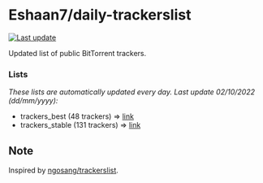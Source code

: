 
# Eshaan7/daily-trackerslist 

[![Last update](https://img.shields.io/badge/Last%20update-02/10/2022-blue.svg)](#)

Updated list of public BitTorrent trackers.

### Lists
*These lists are automatically updated every day. Last update 02/10/2022 (_dd/mm/yyyy_):*

* trackers_best (48 trackers) => [link](https://raw.githubusercontent.com/eshaan7/daily-trackerslist/master/trackers_best.txt)
* trackers_stable (131 trackers) => [link](https://raw.githubusercontent.com/eshaan7/daily-trackerslist/master/trackers_stable.txt)

## Note

Inspired by [ngosang/trackerslist](https://github.com/ngosang/trackerslist).
